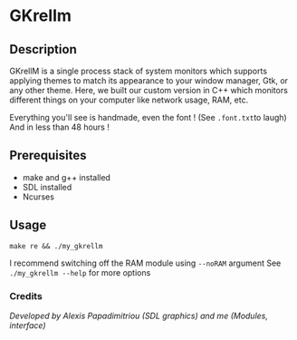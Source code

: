 # GKrellm

## Description

GKrellM is a single process stack of system monitors which supports applying themes to match its appearance to your window manager, Gtk, or any other theme.
Here, we built our custom version in C++ which monitors different things on your computer like network usage, RAM, etc.

Everything you'll see is handmade, even the font ! (See ```.font.txt```to laugh)
And in less than 48 hours !

## Prerequisites
- make and g++ installed
- SDL installed
- Ncurses

## Usage
```make re && ./my_gkrellm```

I recommend switching off the RAM module using ```--noRAM``` argument
See ```./my_gkrellm --help``` for more options

### Credits
*Developed by Alexis Papadimitriou (SDL graphics) and me (Modules, interface)*